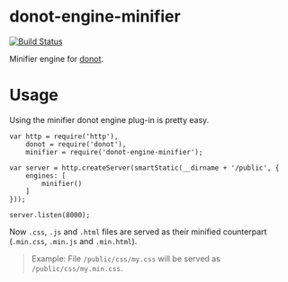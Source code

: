 donot-engine-minifier
=====================

[![Build Status](https://travis-ci.org/donotjs/donot-engine-minifier.svg?branch=master)](https://travis-ci.org/donotjs/donot-engine-minifier)

Minifier engine for [donot](http://github.com/donotjs/donot).

# Usage

Using the minifier donot engine plug-in is pretty easy.

	var http = require('http'),
	    donot = require('donot'),
	    minifier = require('donot-engine-minifier');
    
    var server = http.createServer(smartStatic(__dirname + '/public', {
        engines: [
        	minifier()
        ]
    }));
    
    server.listen(8000);

Now `.css`, `.js` and `.html` files are served as their minified counterpart (`.min.css`, `.min.js` and `.min.html`).

> Example: File `/public/css/my.css` will be served as `/public/css/my.min.css`.

